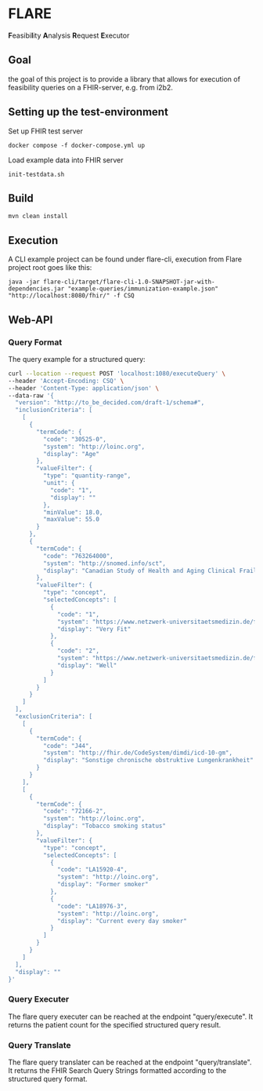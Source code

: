 # FLARE

**F**easibi**l**ity **A**nalysis **R**equest **E**xecutor

## Goal
the goal of this project is to provide a library that allows for execution of feasibility queries on a FHIR-server, e.g. from i2b2.


## Setting up the test-environment
Set up FHIR test server

```docker compose -f docker-compose.yml up```

Load example data into FHIR server

```init-testdata.sh```

## Build
``
mvn clean install
``

## Execution
A CLI example project can be found under flare-cli, execution from Flare project root goes like this:

```
java -jar flare-cli/target/flare-cli-1.0-SNAPSHOT-jar-with-dependencies.jar "example-queries/immunization-example.json" "http://localhost:8080/fhir/" -f CSQ
```

## Web-API

### Query Format
The query example for a structured query:

````bash
curl --location --request POST 'localhost:1080/executeQuery' \
--header 'Accept-Encoding: CSQ' \
--header 'Content-Type: application/json' \
--data-raw '{
  "version": "http://to_be_decided.com/draft-1/schema#",
  "inclusionCriteria": [
    [
      {
        "termCode": {
          "code": "30525-0",
          "system": "http://loinc.org",
          "display": "Age"
        },
        "valueFilter": {
          "type": "quantity-range",
          "unit": {
            "code": "1",
            "display": ""
          },
          "minValue": 18.0,
          "maxValue": 55.0
        }
      },
      {
        "termCode": {
          "code": "763264000",
          "system": "http://snomed.info/sct",
          "display": "Canadian Study of Health and Aging Clinical Frailty Scale score (observable entity)"
        },
        "valueFilter": {
          "type": "concept",
          "selectedConcepts": [
            {
              "code": "1",
              "system": "https://www.netzwerk-universitaetsmedizin.de/fhir/CodeSystem/frailty-score",
              "display": "Very Fit"
            },
            {
              "code": "2",
              "system": "https://www.netzwerk-universitaetsmedizin.de/fhir/CodeSystem/frailty-score",
              "display": "Well"
            }
          ]
        }
      }
    ]
  ],
  "exclusionCriteria": [
    [
      {
        "termCode": {
          "code": "J44",
          "system": "http://fhir.de/CodeSystem/dimdi/icd-10-gm",
          "display": "Sonstige chronische obstruktive Lungenkrankheit"
        }
      }
    ],
    [
      {
        "termCode": {
          "code": "72166-2",
          "system": "http://loinc.org",
          "display": "Tobacco smoking status"
        },
        "valueFilter": {
          "type": "concept",
          "selectedConcepts": [
            {
              "code": "LA15920-4",
              "system": "http://loinc.org",
              "display": "Former smoker"
            },
            {
              "code": "LA18976-3",
              "system": "http://loinc.org",
              "display": "Current every day smoker"
            }
          ]
        }
      }
    ]
  ],
  "display": ""
}'
````

### Query Executer
The flare query executer can be reached at the endpoint "query/execute".
It returns the patient count for the specified structured query result.

### Query Translate
The flare query translater can be reached at the endpoint "query/translate".
It returns the FHIR Search Query Strings formatted according to the structured query format.
